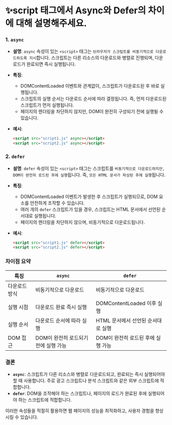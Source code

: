 # ✨script 태그에서 Async와 Defer의 차이에 대해 설명해주세요.

### 1. `async`

- **설명**: `async` 속성이 있는 `<script>` 태그는 `브라우저가 스크립트를 비동기적으로 다운로드하도록 지시`합니다. 스크립트는 다른 리소스의 다운로드와 병렬로 진행되며, 다운로드가 완료되면 즉시 실행됩니다.
- **특징**:

  - DOMContentLoaded 이벤트와 관계없이, 스크립트가 다운로드된 후 바로 실행됩니다.
  - 스크립트의 실행 순서는 다운로드 순서에 따라 결정됩니다. 즉, 먼저 다운로드된 스크립트가 먼저 실행됩니다.
  - 페이지의 렌더링을 차단하지 않지만, DOM이 완전히 구성되기 전에 실행될 수 있습니다.

- **예시**:
  ```html
  <script src="script1.js" async></script>
  <script src="script2.js" async></script>
  ```

### 2. `defer`

- **설명**: `defer` 속성이 있는 `<script>` 태그는 스크립트를 `비동기적으로 다운로드하지만, DOM이 완전히 로드된 후에 실행`됩니다. 즉, `모든 HTML 문서가 파싱된 후에 실행`됩니다.

- **특징**:

  - DOMContentLoaded 이벤트가 발생한 후 스크립트가 실행되므로, DOM 요소를 안전하게 조작할 수 있습니다.
  - 여러 개의 `defer` 스크립트가 있을 경우, 스크립트는 HTML 문서에서 선언된 순서대로 실행됩니다.
  - 페이지의 렌더링을 차단하지 않으며, 비동기적으로 다운로드됩니다.

- **예시**:
  ```html
  <script src="script1.js" defer></script>
  <script src="script2.js" defer></script>
  ```

### 차이점 요약

| 특징          | `async`                              | `defer`                            |
| ------------- | ------------------------------------ | ---------------------------------- |
| 다운로드 방식 | 비동기적으로 다운로드                | 비동기적으로 다운로드              |
| 실행 시점     | 다운로드 완료 즉시 실행              | DOMContentLoaded 이후 실행         |
| 실행 순서     | 다운로드 순서에 따라 실행            | HTML 문서에서 선언된 순서대로 실행 |
| DOM 접근      | DOM이 완전히 로드되기 전에 실행 가능 | DOM이 완전히 로드된 후에 실행 가능 |

### 결론

- **`async`**: 스크립트가 다른 리소스와 병렬로 다운로드되고, 완료되는 즉시 실행되어야 할 때 사용합니다. 주로 광고 스크립트나 분석 스크립트와 같은 외부 스크립트에 적합합니다.
- **`defer`**: DOM을 조작해야 하는 스크립트나, 페이지의 로드가 완료된 후에 실행되어야 하는 스크립트에 적합합니다.

이러한 속성들을 적절히 활용하면 웹 페이지의 성능을 최적화하고, 사용자 경험을 향상시킬 수 있습니다.
